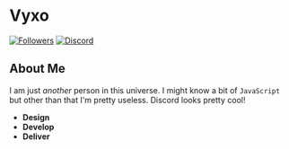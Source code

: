 # Vyxo
[![Followers](https://img.shields.io/github/followers/vyxo?color=0080ff&label=Followers&style=for-the-badge)](https://github.com/vyxo)
[![Discord](https://img.shields.io/discord/949267579132862475?color=5865f2&label=Discord&style=for-the-badge)](https://discord.gg/egTQDFfW6U)
## About Me
I am just *another* person in this universe. I might know a bit of `JavaScript` but other than that I'm pretty useless. Discord looks pretty cool!
- **Design**
- **Develop**
- **Deliver**
